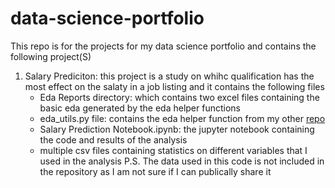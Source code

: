 # data-science-portfolio
This repo is for the projects for my data science portfolio and contains the following project(S)

1. Salary Prediciton:
	 this project is a study on whihc qualification has the most effect on the salaty in a job listing
	 and it contains the following files
	 * Eda Reports directory: which contains two excel files containing the basic eda generated by the eda helper functions
	 * eda_utils.py file: contains the eda helper function from my other [repo](https://github.com/MhdAyoub-ai/eda-utils)
	 * Salary Prediction Notebook.ipynb: the jupyter notebook containing the code and results of the analysis
	 * multiple csv files containing statistics on different variables that I used in the analysis
	 P.S. The data used in this code is not included in the repository as I am not sure if I can publically share it